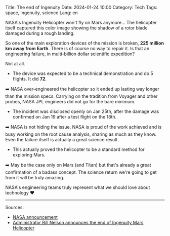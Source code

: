 Title: The end of Ingenuity
Date: 2024-01-24 10:00
Category: Tech
Tags: space, ingenuity, science
Lang: en

NASA's Ingenuity Helicopter won't fly on Mars anymore... The helicopter itself captured this color image showing the shadow of a rotor blade damaged during a rough landing.

So one of the main exploration devices of the mission is broken, **225 million km away from Earth**. There is of course no way to repair it. Is that an engineering failure, in multi-billion dollar scientific expedition?

Not at all.

* The device was expected to be a technical demonstration and do 5 flights. It did **72**.

➡️ NASA over-engineered the helicopter so it ended up lasting way longer than the mission specs. Carrying on the tradition from Voyager and other probes, NASA JPL engineers did not go for the bare minimum.

* The incident was disclosed openly on Jan 25th, after the damage was confirmed on Jan 19 after a test flight on the 18th.

➡️ NASA is not hiding the issue. NASA is proud of the work achieved and is busy working on the root cause analysis, sharing as much as they know. Even the failure itself is actually a great science result.

* This actually proved the helicopter to be a standard method for exploring Mars.

➡️ May be the case only on Mars (and Titan) but that's already a great confirmation of a badass concept. The science return we're going to get from it will be truly amazing.

NASA's engineering teams truly represent what we should love about technology ❤️

---
Sources:

* [NASA announcement](https://www.nasa.gov/news-release/after-three-years-on-mars-nasas-ingenuity-helicopter-mission-ends/)
* [Administrator Bill Nelson announces the end of Ingenuity Mars Helicopter](https://www.youtube.com/watch?v=hW5akI5Rnyg)